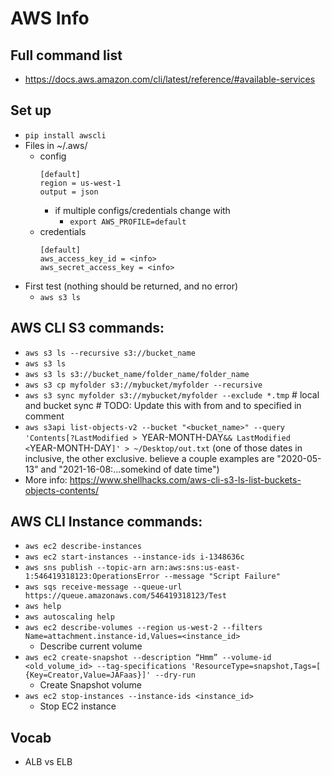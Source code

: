 # AWS Info

## Full command list
* https://docs.aws.amazon.com/cli/latest/reference/#available-services

## Set up
* `pip install awscli`
* Files in ~/.aws/
  * config
    ```
    [default]
    region = us-west-1
    output = json
    ```
    * if multiple configs/credentials change with
      * `export AWS_PROFILE=default`
  * credentials
    ```
    [default]
    aws_access_key_id = <info>
    aws_secret_access_key = <info>
    ```
* First test (nothing should be returned, and no error)
  * `aws s3 ls`

## AWS CLI S3 commands:
* `aws s3 ls --recursive s3://bucket_name`
* `aws s3 ls`
* `aws s3 ls s3://bucket_name/folder_name/folder_name`
* `aws s3 cp myfolder s3://mybucket/myfolder --recursive`
* `aws s3 sync myfolder s3://mybucket/myfolder --exclude *.tmp`  # local and bucket sync # TODO: Update this with from and to specified in comment
* `aws s3api list-objects-v2 --bucket "<bucket_name>" --query 'Contents[?LastModified > `YEAR-MONTH-DAY` && LastModified < `YEAR-MONTH-DAY`]' > ~/Desktop/out.txt` (one of those dates in inclusive, the other exclusive. believe a couple examples are "2020-05-13" and "2021-16-08:...somekind of date time")
* More info: https://www.shellhacks.com/aws-cli-s3-ls-list-buckets-objects-contents/

## AWS CLI Instance commands:
* `aws ec2 describe-instances`
* `aws ec2 start-instances --instance-ids i-1348636c`
* `aws sns publish --topic-arn arn:aws:sns:us-east-1:546419318123:OperationsError --message "Script Failure"`
* `aws sqs receive-message --queue-url https://queue.amazonaws.com/546419318123/Test`
* `aws help`
* `aws autoscaling help`
* `aws ec2 describe-volumes --region us-west-2 --filters Name=attachment.instance-id,Values=<instance_id>`
  * Describe current volume
* `aws ec2 create-snapshot --description “Hmm” --volume-id <old_volume_id> --tag-specifications 'ResourceType=snapshot,Tags=[ {Key=Creator,Value=JAFaas}]' --dry-run`
  * Create Snapshot volume
* `aws ec2 stop-instances --instance-ids <instance_id>`
  * Stop EC2 instance

## Vocab
* ALB vs ELB
